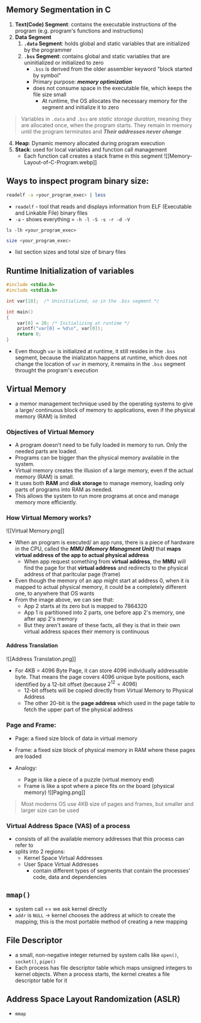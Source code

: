 ## Memory Segmentation in C
1. **Text(Code) Segment**: contains the executable instructions of the program (e.g. program's functions and instructions)
2. **Data Segment**
	1. **`.data` Segment**: holds global and static variables that are initialized by the programmer
	2. **`.bss` Segment**: contains global and static variables that are uninitialized or initialized to zero
		- `.bss` is derived from the older assembler keyword "block started by symbol"
		- Primary purpose: ***memory optimization***
		- does not consume space in the executable file, which keeps the file size small
			- At runtime, the OS allocates the necessary memory for the segment and initialize it to zero
> Variables in `.data` and `.bss` are _static storage duration_, meaning they are allocated once, when the program starts. They remain in memory until the program terminates and ***Their addresses never change***
4. **Heap**: Dynamic memory allocated during program execution
5. **Stack**: used for local variables and function call management
	- Each function call creates a stack frame in this segment
![[Memory-Layout-of-C-Program.webp]]

## Ways to inspect program binary size:
```bash
readelf -a <your_program_exec> | less
```
- `readelf` - tool that reads and displays information from ELF (Executable and Linkable File) binary files
- `-a` - shows everything = `-h -l -S -s -r -d -V`

```
ls -lh <your_program_exec>
```

```bash
size <your_program_exec>
```
- list section sizes and total size of binary files

## Runtime Initialization of variables
```C
#include <stdio.h>
#include <stdlib.h>

int var[10];  /* Uninitialized, so in the .bss segment */

int main()
{
    var[0] = 20; /* Initializing at runtime */
    printf("var[0] = %d\n", var[0]);
    return 0;
}
```
- Even though `var` is initialized at runtime, it still resides in the `.bss` segment, because the inializaton happens at runtime, which does not change the location of `var` in memory, it remains in the `.bss` segment throught the program's execution


## Virtual Memory
- a memor management technique used by the operating systems to give a large/ continuous block of memory to applications, even if the physical memory (RAM) is limited

### Objectives of Virtual Memory
- A program doesn’t need to be fully loaded in memory to run. Only the needed parts are loaded.
- Programs can be bigger than the physical memory available in the system.
- Virtual memory creates the illusion of a large memory, even if the actual memory (RAM) is small.
- It uses both **RAM** and **disk storage** to manage memory, loading only parts of programs into RAM as needed.
- This allows the system to run more programs at once and manage memory more efficiently.

### How Virtual Memory works?
![[Virtual Memory.png]]
- When an program is executed/ an app runs, there is a piece of hardware in the CPU, called the ***MMU (Memory Managment Unit)*** that **maps virtual address of the app to actual physical address**
	- When app request something from **virtual address**, the **MMU** will find the page for that **virtual address** and redirects to the physical address of that paritcular page (frame)
- Even though the memory of an app might start at address 0, when it is mapped to actual physical memory, it could be a completely different one, to anywhere that OS wants
- From the image above, we can see that:
	- App 2 starts at its zero but is mapped to 7864320
	- App 1 is partitioned into 2 parts, one before app 2's memory, one after app 2's memory
	- But they aren't aware of these facts, all they is that in their own virtual address spaces their memory is continuous

#### Address Translation
![[Address Translation.png]]
- For 4KB = 4096 Byte Page, it can store 4096 individually addressable byte. That means the page covers 4096 unique byte positions, each identified by a 12-bit offset (because $2^{12} = 4096$)
	- 12-bit offsets will be copied directly from Virtual Memory to Physical Address
	- The other 20-bit is the **page address** which used in the page table to fetch the upper part of the physical address

### Page and Frame:
- Page: a fixed size block of data in virtual memory
- Frame: a fixed size block of physical memory in RAM where these pages are loaded

- Analogy: 
	- Page is like a piece of a puzzle (virtual memory end)
	- Frame is like a spot where a piece fits on the board (physical memory)
![[Paging.png]]
> Most moderns OS use 4KB size of pages and frames, but smaller and larger size can be used

### Virtual Address Space (VAS) of a process
- consists of all the available memory addresses that this process can refer to
- splits into 2 regions:
	- Kernel Space Virtual Addresses
	- User Space Virtual Addresses
		- contain different types of segments that contain the processes' code, data and dependencies

## `mmap()`
- system call == we ask kernel directly
- `addr` is `NULL` -> kernel chooses the address at which to create the mapping; this is the most portable method of creating a new mapping

## File Descriptor
- a small, non-negative integer returned by system calls like `open()`, `socket()`, `pipe()`
- Each process has file descriptor table which maps unsigned integers to kernel objects. When a process starts, the kernel creates a file descriptor table for it
##  Address Space Layout Randomization (ASLR)
- `mmap`

